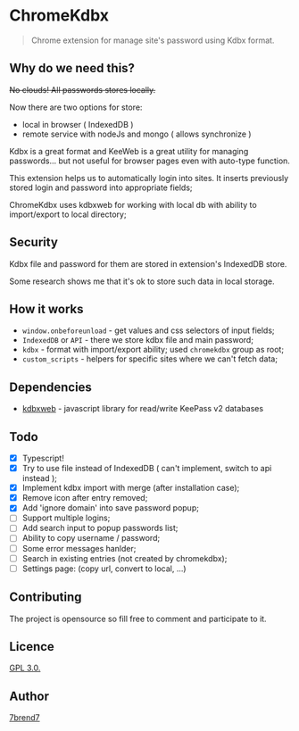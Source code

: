 # ChromeKdbx

> Chrome extension for manage site's password using Kdbx format.

## Why do we need this?

~~No clouds! All passwords stores locally.~~

Now there are two options for store:
   - local in browser ( IndexedDB )
   - remote service with nodeJs and mongo ( allows synchronize )

Kdbx is a great format and KeeWeb is a great utility for managing passwords... but not useful for
browser pages even with auto-type function.

This extension helps us to automatically login into sites.
It inserts previously stored login and password into appropriate fields;

ChromeKdbx uses kdbxweb for working with local db with ability to import/export to local directory;

## Security

Kdbx file and password for them are stored in extension's IndexedDB store.

Some research shows me that it's ok to store such data in local storage.

## How it works

- `window.onbeforeunload` - get values and css selectors of input fields;
- `IndexedDB` or `API` - there we store kdbx file and main password;
- `kdbx` - format with import/export ability; used `chromekdbx` group as root;
- `custom_scripts` - helpers for specific sites where we can't fetch data;

## Dependencies
- [kdbxweb](https://github.com/keeweb/kdbxweb) -  javascript library for read/write KeePass v2 databases

## Todo

- [x] Typescript!
- [x] Try to use file instead of IndexedDB ( can't implement, switch to api instead );
- [x] Implement kdbx import with merge (after installation case);
- [x] Remove icon after entry removed;
- [x] Add 'ignore domain' into save password popup;  
- [ ] Support multiple logins;
- [ ] Add search input to popup passwords list;
- [ ] Ability to copy username / password;
- [ ] Some error messages hanlder;
- [ ] Search in existing entries (not created by chromekdbx);
- [ ] Settings page: (copy url, convert to local, ...)

## Contributing
The project is opensource so fill free to comment and participate to it.

## Licence

[GPL 3.0.](https://github.com/7brend7/chromekdbx/blob/master/LICENSE)

## Author

[7brend7](https://github.com/7brend7)
